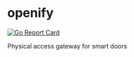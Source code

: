 # openify
[![Go Report Card](https://goreportcard.com/badge/github.com/0xc0d3d00d/openify)](https://goreportcard.com/report/github.com/0xc0d3d00d/openify)


Physical access gateway for smart doors
